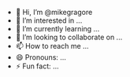 - 👋 Hi, I’m @mikegragore
- 👀 I’m interested in ...
- 🌱 I’m currently learning ...
- 💞️ I’m looking to collaborate on ...
- 📫 How to reach me ...
- 😄 Pronouns: ...
- ⚡ Fun fact: ...

<!---
mikegragore/mikegragore is a ✨ special ✨ repository because its `README.md` (this file) appears on your GitHub profile.
You can click the Preview link to take a look at your changes.
--->
